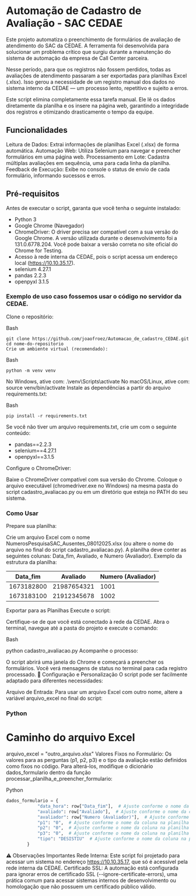 # Automação de Cadastro de Avaliação - SAC CEDAE
Este projeto automatiza o preenchimento de formulários de avaliação de atendimento do SAC da CEDAE. A ferramenta foi desenvolvida para solucionar um problema crítico que surgiu durante a manutenção do sistema de automação da empresa de Call Center parceira.

Nesse período, para que os registros não fossem perdidos, todas as avaliações de atendimento passaram a ser exportadas para planilhas Excel (.xlsx). Isso gerou a necessidade de um registro manual dos dados no sistema interno da CEDAE — um processo lento, repetitivo e sujeito a erros.

Este script elimina completamente essa tarefa manual. Ele lê os dados diretamente da planilha e os insere na página web, garantindo a integridade dos registros e otimizando drasticamente o tempo da equipe.

## Funcionalidades
Leitura de Dados: Extrai informações de planilhas Excel (.xlsx) de forma automática.
Automação Web: Utiliza Selenium para navegar e preencher formulários em uma página web.
Processamento em Lote: Cadastra múltiplas avaliações em sequência, uma para cada linha da planilha.
Feedback de Execução: Exibe no console o status de envio de cada formulário, informando sucessos e erros.

## Pré-requisitos
Antes de executar o script, garanta que você tenha o seguinte instalado:

- Python 3
- Google Chrome (Navegador)
- ChromeDriver: O driver precisa ser compatível com a sua versão do Google Chrome. A versão utilizada durante o desenvolvimento foi a 131.0.6778.204. Você pode baixar a versão correta no site oficial do Chrome for Testing.
- Acesso à rede interna da CEDAE, pois o script acessa um endereço local (https://10.10.35.17).
- selenium 4.27.1
- pandas 2.2.3
- openpyxl 3.1.5

### Exemplo de uso caso fossemos usar o código no servidor da CEDAE.
Clone o repositório:

Bash
```
git clone https://github.com/joaofroez/Automacao_de_cadastro_CEDAE.git
cd nome-do-repositorio
Crie um ambiente virtual (recomendado):
```
Bash
```
python -m venv venv
```
No Windows, ative com: .\venv\Scripts\activate
No macOS/Linux, ative com: source venv/bin/activate
Instale as dependências a partir do arquivo requirements.txt:

Bash
```
pip install -r requirements.txt
```
Se você não tiver um arquivo requirements.txt, crie um com o seguinte conteúdo:

- pandas==2.2.3
- selenium==4.27.1
- openpyxl==3.1.5
  
Configure o ChromeDriver:

Baixe o ChromeDriver compatível com sua versão do Chrome.
Coloque o arquivo executável (chromedriver.exe no Windows) na mesma pasta do script cadastro_avaliacao.py ou em um diretório que esteja no PATH do seu sistema.

### Como Usar
Prepare sua planilha:

Crie um arquivo Excel com o nome NumerosPesquisaSAC_Ausentes_08012025.xlsx (ou altere o nome do arquivo no final do script cadastro_avaliacao.py).
A planilha deve conter as seguintes colunas: Data_fim, Avaliado, e Numero (Avaliador).
Exemplo da estrutura da planilha:

| Data_fim | Avaliado | Numero (Avaliador) |
|----------|----------|--------------------|
| 1673182800 | 21987654321 | 1001 |
| 1673183100 | 21912345678 | 1002 |

Exportar para as Planilhas
Execute o script:

Certifique-se de que você está conectado à rede da CEDAE.
Abra o terminal, navegue até a pasta do projeto e execute o comando:
<!-- end list -->

Bash

python cadastro_avaliacao.py
Acompanhe o processo:

O script abrirá uma janela do Chrome e começará a preencher os formulários. Você verá mensagens de status no terminal para cada registro processado.
📝 Configuração e Personalização
O script pode ser facilmente adaptado para diferentes necessidades:

Arquivo de Entrada: Para usar um arquivo Excel com outro nome, altere a variável arquivo_excel no final do script:

### Python

# Caminho do arquivo Excel
arquivo_excel = "outro_arquivo.xlsx"
Valores Fixos no Formulário: Os valores para as perguntas (p1, p2, p3) e o tipo da avaliação estão definidos como fixos no código. Para alterá-los, modifique o dicionário dados_formulario dentro da função processar_planilha_e_preencher_formulario:

Python
```python
dados_formulario = {
            "data_hora": row["Data_fim"],  # Ajuste conforme o nome da coluna na planilha
            "avaliado": row["Avaliado"],  # Ajuste conforme o nome da coluna na planilha
            "avaliador": row["Numero (Avaliador)"],  # Ajuste conforme o nome da coluna na planilha
            "p1": "0",  # Ajuste conforme o nome da coluna na planilha
            "p2": "0",  # Ajuste conforme o nome da coluna na planilha
            "p3": "0",  # Ajuste conforme o nome da coluna na planilha
            "tipo": "DESISTIU"  # Ajuste conforme o nome da coluna na planilha
        }
```
⚠️ Observações Importantes
Rede Interna: Este script foi projetado para acessar um sistema no endereço https://10.10.35.17, que só é acessível pela rede interna da CEDAE.
Certificado SSL: A automação está configurada para ignorar erros de certificado SSL (--ignore-certificate-errors), uma prática comum para acessar sistemas internos de desenvolvimento ou homologação que não possuem um certificado público válido.
